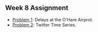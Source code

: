 ## Week 8 Assignment

- [Problem 1](p1.md): Delays at the O'Hare Airprot.
- [Problem 2](p2.md): Twitter Time Series.

